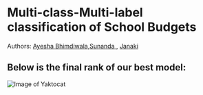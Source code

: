 # Multi-class-Multi-label classification of School Budgets
Authors: <a href="https://github.com/AYSH20">Ayesha Bhimdiwala</a>,<a href="https://github.com/suunni">Sunanda </a>, <a href="https://github.com/janumudvari">Janaki </a>

## Below is the final rank of our best model:
![Image of Yaktocat](https://github.com/AYSH20/education-reboot/images/screenshotScore.png)
